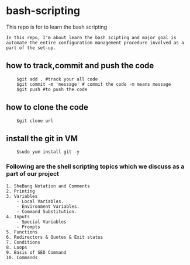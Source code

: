 # bash-scripting
This repo is for to learn the bash scripting 
``````
In this repo, I'm about learn the bash scipting and major goal is automate the entire configuration management procedure involved as a part of the set-up.
``````
## how to track,commit and push the code
``````
    $git add . #track your all code
    $git commit -m 'message' # commit the code -m means message
    $git push #to push the code
``````
## how to clone the code
```
    $git clone url
```

## install the git in VM
```
    $sudo yum install git -y
```

### Following are the shell scripting topics which we discuss as a part of our project

```
1. SheBang Notation and Comments
2. Printing
3. Variables
    - Local Variables.
    - Environment Variables.
    - Command Substitution.
4. Inputs
    - Special Variables
    - Prompts
5. Functions
6. Redirectors & Quotes & Exit status 
7. Conditions
8. Loops
9. Basis of SED Command
10. Commands

```

